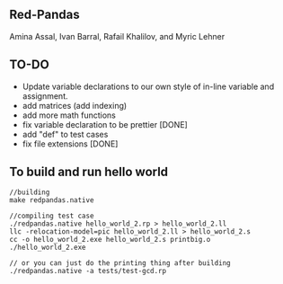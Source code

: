 ## Red-Pandas

Amina Assal, Ivan Barral, Rafail Khalilov, and Myric Lehner

## TO-DO

- Update variable declarations to our own style of in-line variable and assignment.
- add matrices (add indexing)
- add more math functions
- fix variable declaration to be prettier [DONE]
- add "def" to test cases
- fix file extensions [DONE]

## To build and run hello world

```
//building
make redpandas.native

//compiling test case
./redpandas.native hello_world_2.rp > hello_world_2.ll
llc -relocation-model=pic hello_world_2.ll > hello_world_2.s
cc -o hello_world_2.exe hello_world_2.s printbig.o
./hello_world_2.exe

// or you can just do the printing thing after building
./redpandas.native -a tests/test-gcd.rp
```
